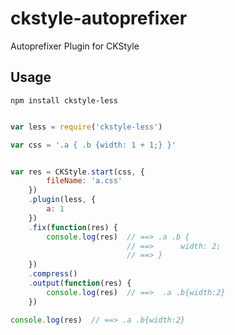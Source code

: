 # ckstyle-autoprefixer

Autoprefixer Plugin for CKStyle

## Usage

`npm install ckstyle-less`

```javascript

var less = require('ckstyle-less')

var css = '.a { .b {width: 1 + 1;} }'


var res = CKStyle.start(css, {
        fileName: 'a.css'
    })
    .plugin(less, {
        a: 1
    })
    .fix(function(res) {
        console.log(res)  // ==> .a .b {
                          // ==>      width: 2;
                          // ==> }
    })
    .compress()
    .output(function(res) {
        console.log(res)  // ==>  .a .b{width:2}
    })

console.log(res)  // ==> .a .b{width:2}

```